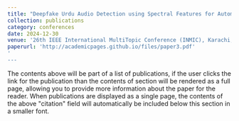 ```yaml
---
title: "Deepfake Urdu Audio Detection using Spectral Features for Automatic Speaker Verification."
collection: publications
category: conferences
date: 2024-12-30
venue: '26th IEEE International MultiTopic Conference (INMIC), Karachi, Pakistan'
paperurl: 'http://academicpages.github.io/files/paper3.pdf'
'
---
```


The contents above will be part of a list of publications, if the user clicks the link for the publication than the contents of section will be rendered as a full page, allowing you to provide more information about the paper for the reader. When publications are displayed as a single page, the contents of the above "citation" field will automatically be included below this section in a smaller font.
